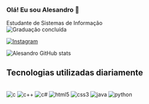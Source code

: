 ### Olá! Eu sou Alesandro 👋
Estudante de Sistemas de Informação </br>
![Graduação concluída](https://img.shields.io/badge/___-%20Graduação_concluída_93.18%25-blue?style=flat&labelColor=red)
</br>

[![Instagram](https://img.shields.io/badge/Instagram-E4405F?style=for-the-badge&logo=instagram&logoColor=white)](https://www.instagram.com/_alesandrosantoss/)

![Alesandro GitHub stats](https://github-readme-stats.vercel.app/api?username=Alesandr0&show_icons=true&theme=dracula)

## Tecnologias utilizadas diariamente
<div style="display: inline_block"><br/>
  <img align="center" alt="c" src="https://img.shields.io/badge/C-00599C?style=for-the-badge&logo=c&logoColor=white" />
  <img align="center" alt="c++" src="https://img.shields.io/badge/C%2B%2B-00599C?style=for-the-badge&logo=c%2B%2B&logoColor=white" />
  <img align="center" alt="c#" src="https://img.shields.io/badge/C%23-239120?style=for-the-badge&logo=c-sharp&logoColor=white" />
  <img align="center" alt="html5" src="https://img.shields.io/badge/HTML5-E34F26?style=for-the-badge&logo=html5&logoColor=white" />
  <img align="center" alt="css3" src="https://img.shields.io/badge/CSS3-1572B6?style=for-the-badge&logo=css3&logoColor=white" />
  <img align="center" alt="java" src="https://img.shields.io/badge/Java-ED8B00?style=for-the-badge&logo=openjdk&logoColor=white" />
  <img align="center" alt="python" src="https://img.shields.io/badge/Python-14354C?style=for-the-badge&logo=python&logoColor=white" />
</div>
</br>
